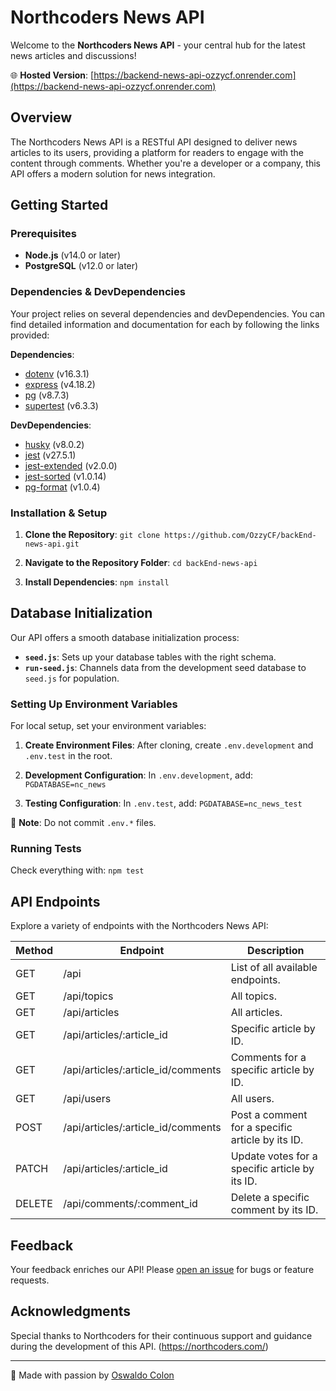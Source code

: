 # Northcoders News API

Welcome to the **Northcoders News API** - your central hub for the latest news articles and discussions!

🌐 **Hosted Version**: [https://backend-news-api-ozzycf.onrender.com](https://backend-news-api-ozzycf.onrender.com)

## Overview

The Northcoders News API is a RESTful API designed to deliver news articles to its users, providing a platform for readers to engage with the content through comments. Whether you're a developer or a company, this API offers a modern solution for news integration.

## Getting Started

### Prerequisites

- **Node.js** (v14.0 or later)
- **PostgreSQL** (v12.0 or later)

### Dependencies & DevDependencies

Your project relies on several dependencies and devDependencies. You can find detailed information and documentation for each by following the links provided:

**Dependencies**:

- [dotenv](https://www.npmjs.com/package/dotenv) (v16.3.1)
- [express](https://www.npmjs.com/package/express) (v4.18.2)
- [pg](https://www.npmjs.com/package/pg) (v8.7.3)
- [supertest](https://www.npmjs.com/package/supertest) (v6.3.3)

**DevDependencies**:

- [husky](https://www.npmjs.com/package/husky) (v8.0.2)
- [jest](https://www.npmjs.com/package/jest) (v27.5.1)
- [jest-extended](https://www.npmjs.com/package/jest-extended) (v2.0.0)
- [jest-sorted](https://www.npmjs.com/package/jest-sorted) (v1.0.14)
- [pg-format](https://www.npmjs.com/package/pg-format) (v1.0.4)

### Installation & Setup

1. **Clone the Repository**:
   `git clone https://github.com/OzzyCF/backEnd-news-api.git`

2. **Navigate to the Repository Folder**:
   `cd backEnd-news-api`

3. **Install Dependencies**:
   `npm install`

## Database Initialization

Our API offers a smooth database initialization process:

- **`seed.js`**: Sets up your database tables with the right schema.
- **`run-seed.js`**: Channels data from the development seed database to `seed.js` for population.

### Setting Up Environment Variables

For local setup, set your environment variables:

1. **Create Environment Files**: After cloning, create `.env.development` and `.env.test` in the root.

2. **Development Configuration**: In `.env.development`, add:
   `PGDATABASE=nc_news`

3. **Testing Configuration**: In `.env.test`, add:
   `PGDATABASE=nc_news_test`

🚫 **Note**: Do not commit `.env.*` files.

### Running Tests

Check everything with:
`npm test`

## API Endpoints

Explore a variety of endpoints with the Northcoders News API:

| Method | Endpoint                           | Description                                      |
| ------ | ---------------------------------- | ------------------------------------------------ |
| GET    | /api                               | List of all available endpoints.                 |
| GET    | /api/topics                        | All topics.                                      |
| GET    | /api/articles                      | All articles.                                    |
| GET    | /api/articles/:article_id          | Specific article by ID.                          |
| GET    | /api/articles/:article_id/comments | Comments for a specific article by ID.           |
| GET    | /api/users                         | All users.                                       |
| POST   | /api/articles/:article_id/comments | Post a comment for a specific article by its ID. |
| PATCH  | /api/articles/:article_id          | Update votes for a specific article by its ID.   |
| DELETE | /api/comments/:comment_id          | Delete a specific comment by its ID.             |

## Feedback

Your feedback enriches our API! Please [open an issue](https://github.com/OzzyCF/backEnd-news-api/issues) for bugs or feature requests.

## Acknowledgments

Special thanks to Northcoders for their continuous support and guidance during the development of this API.
(https://northcoders.com/)

---

💌 Made with passion by [Oswaldo Colon ](https://www.linkedin.com/in/oswaldo-colon-a87513162/)
